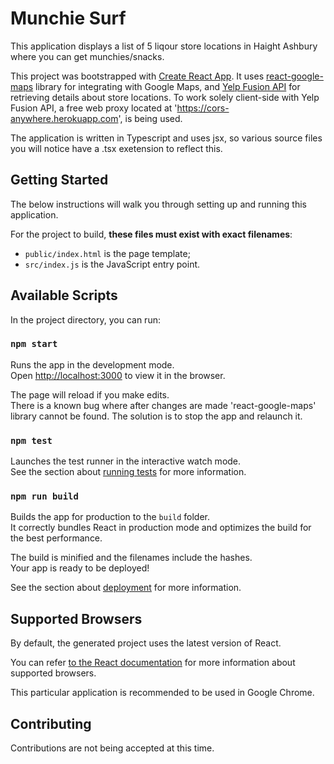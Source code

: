 # Munchie Surf
This application displays a list of 5 liqour store locations in Haight Ashbury where you can get munchies/snacks.

This project was bootstrapped with [Create React App](https://github.com/facebookincubator/create-react-app). It uses [react-google-maps](https://github.com/tomchentw/react-google-maps) library for integrating with Google Maps, and [Yelp Fusion API](https://www.yelp.com/fusion) for retrieving details about store locations. To work solely client-side with Yelp Fusion API, a free web proxy located at 'https://cors-anywhere.herokuapp.com', is being used.

The application is written in Typescript and uses jsx, so various source files you will notice have a .tsx exetension to reflect this.

## Getting Started
The below instructions will walk you through setting up and running this application.

For the project to build, **these files must exist with exact filenames**:

* `public/index.html` is the page template;
* `src/index.js` is the JavaScript entry point.


## Available Scripts

In the project directory, you can run:

### `npm start`

Runs the app in the development mode.<br>
Open [http://localhost:3000](http://localhost:3000) to view it in the browser.

The page will reload if you make edits.<br>
There is a known bug where after changes are made 'react-google-maps' library cannot be found. The solution is to stop the app and relaunch it.

### `npm test`

Launches the test runner in the interactive watch mode.<br>
See the section about [running tests](#running-tests) for more information.

### `npm run build`

Builds the app for production to the `build` folder.<br>
It correctly bundles React in production mode and optimizes the build for the best performance.

The build is minified and the filenames include the hashes.<br>
Your app is ready to be deployed!

See the section about [deployment](#deployment) for more information.

## Supported Browsers

By default, the generated project uses the latest version of React.

You can refer [to the React documentation](https://reactjs.org/docs/react-dom.html#browser-support) for more information about supported browsers.

This particular application is recommended to be used in Google Chrome.

## Contributing
Contributions are not being accepted at this time.
